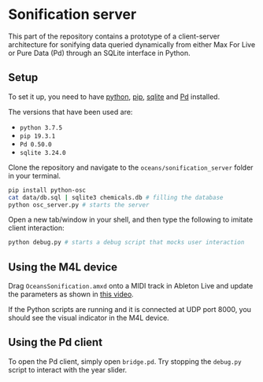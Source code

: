 # Sonification server

This part of the repository contains a prototype of a client-server architecture for sonifying data queried dynamically from either Max For Live or Pure Data (Pd) through an SQLite interface in Python.

## Setup

To set it up, you need to have [python](https://www.python.org/), [pip](https://pypi.org/project/pip/), [sqlite](https://www.sqlite.org/index.html) and [Pd](https://puredata.info/) installed.

The versions that have been used are:

- `python 3.7.5`
- `pip 19.3.1`
- `Pd 0.50.0`
- `sqlite 3.24.0`

Clone the repository and navigate to the `oceans/sonification_server` folder in your terminal.

```bash
pip install python-osc
cat data/db.sql | sqlite3 chemicals.db # filling the database
python osc_server.py # starts the server
```

Open a new tab/window in your shell, and then type the following to imitate client interaction:

```bash
python debug.py # starts a debug script that mocks user interaction
```

## Using the M4L device

Drag `OceansSonification.amxd` onto a MIDI track in Ableton Live and update the parameters as shown in [this video](https://docs.google.com/uc?export=download&id=13lhB8_vazddzqlxZ_mYx5cIBaO8RqH-k).

If the Python scripts are running and it is connected at UDP port 8000, you should see the visual indicator in the M4L device.

## Using the Pd client

To open the Pd client, simply open `bridge.pd`. Try stopping the `debug.py` script to interact with the year slider.

